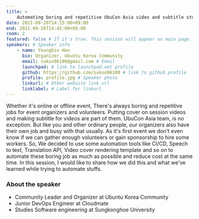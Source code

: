 ```yaml
---
title: >
    Automating boring and repetitive UbuCon Asia video and subtitle stuffs 
date: 2021-09-26T14:15:00+09:00
end: 2021-09-26T14:45:00+09:00
room: 2
featured: false # If it's true. This session will appear on main page.
speakers: # Speaker info
    - name: Youngbin Han
      bio: Organizer, Ubuntu Korea Community
      email: sukso96100@gmail.com # Email
      launchpad: # link to launchpad.net profile
      github: https://github.com/sukso96100 # link to github profile
      profile: profile.jpg # Speaker photo
      linkurl: # Other website link url
      linklabel: # Label for linkurl
---
```

Whether it's online or offline event, There's always boring and repetitive jobs for event organizers and volunteers. Putting cover on session videos and making subtitle for videos are part of them.
UbuCon Asia team, is no exception. But like you and other ordinary people, our organizers also have their own job and busy with that usually. As it's first event we don't even know if we can gather enough volunteers or gain sponsorship to hire some workers.
So, We decided to use some automation tools like CI/CD, Speech to text, Translation API, Video cover rendering template and so on to automate these boring job as much as possible and reduce cost at the same time.
In this session, I would like to share how we did this and what we've learned while trying to automate stuffs.

### About the speaker
 - Community Leader and Organizer at Ubuntu Korea Community
 - Junior DevOps Engineer at Cloudmate
 - Studies Software engineering at Sungkonghoe University